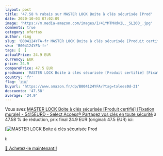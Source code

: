 ```yaml
---
layout: post
title: '47.58 % rabais sur MASTER LOCK Boite à clés sécurisée [Prod'
date: 2020-10-03 07:02:09
image: 'https://m.media-amazon.com/images/I/41YMTMHdv2L._SL200_.jpg'
comments: true
category: ofertas
author: ring
slug: 'B004124YFA-fr MASTER LOCK Boite à clés sécurisée [Produit certifié]...'
sku: 'B004124YFA-fr'
tags: [  ]
actualPrice: 24.9 EUR
currency: EUR
price: 24.9
comparePrice: 47.5 EUR
prodname: 'MASTER LOCK Boite à clés sécurisée [Produit certifié] [Fixation murale] - 5415EURD - Select Access® Partagez vos clés en toute sécurité'
country: 'fr'
flag: '🇫🇷'
buyurl: 'https://www.amazon.fr/dp/B004124YFA/?tag=tolees0d-21'
descuento: '47.58'
average: '24.9'
---
```


Vous avez [MASTER LOCK Boite à clés sécurisée [Produit certifié] [Fixation murale] - 5415EURD - Select Access® Partagez vos clés en toute sécurité](https://www.amazon.fr/dp/B004124YFA/?tag=tolees0d-21)  à  47.58 % de réduction, prix final  24.9 EUR (original: 47.5 EUR) ici:

[![MASTER LOCK Boite à clés sécurisée [Prod](https://m.media-amazon.com/images/I/41YMTMHdv2L._SL200_.jpg)](https://www.amazon.fr/dp/B004124YFA/?tag=tolees0d-21)

ℹ️:


[🛒 Achetez-le maintenant!!](https://www.amazon.fr/dp/B004124YFA/?tag=tolees0d-21)

